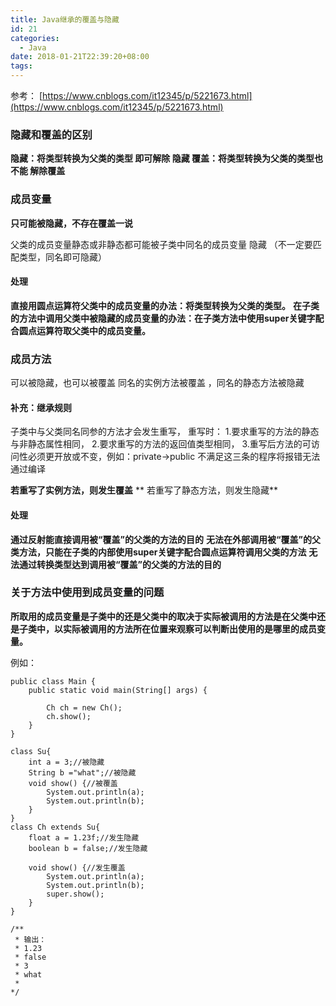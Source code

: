 ```yaml
---
title: Java继承的覆盖与隐藏
id: 21
categories:
  - Java
date: 2018-01-21T22:39:20+08:00
tags:
---
```


参考：
[https://www.cnblogs.com/it12345/p/5221673.html](https://www.cnblogs.com/it12345/p/5221673.html)

### 隐藏和覆盖的区别

**隐藏：将类型转换为父类的类型 即可解除 隐藏
覆盖：将类型转换为父类的类型也 不能 解除覆盖**

### 成员变量

**只可能被隐藏，不存在覆盖一说**

父类的成员变量静态或非静态都可能被子类中同名的成员变量 隐藏 （不一定要匹配类型，同名即可隐藏）

#### 处理

**直接用圆点运算符父类中的成员变量的办法：将类型转换为父类的类型。**
**在子类的方法中调用父类中被隐藏的成员变量的办法：在子类方法中使用super关键字配合圆点运算符取父类中的成员变量。**

### 成员方法

可以被隐藏，也可以被覆盖
同名的实例方法被覆盖 ，同名的静态方法被隐藏

#### 补充：继承规则

子类中与父类同名同参的方法才会发生重写，
重写时：
1.要求重写的方法的静态与非静态属性相同，
2.要求重写的方法的返回值类型相同，
3.重写后方法的可访问性必须更开放或不变，例如：private->public
不满足这三条的程序将报错无法通过编译

**若重写了实例方法，则发生覆盖**
** 若重写了静态方法，则发生隐藏**

#### 处理

**通过反射能直接调用被“覆盖”的父类的方法的目的**
**无法在外部调用被“覆盖”的父类方法，只能在子类的内部使用super关键字配合圆点运算符调用父类的方法**
**无法通过转换类型达到调用被“覆盖”的父类的方法的目的**


### 关于方法中使用到成员变量的问题

**所取用的成员变量是子类中的还是父类中的取决于实际被调用的方法是在父类中还是子类中，以实际被调用的方法所在位置来观察可以判断出使用的是哪里的成员变量。**

例如：

```
public class Main {
	public static void main(String[] args) {

		Ch ch = new Ch();
		ch.show();
	}
}

class Su{
	int a = 3;//被隐藏
	String b ="what";//被隐藏
	void show() {//被覆盖
		System.out.println(a);
		System.out.println(b);
	}
}
class Ch extends Su{
	float a = 1.23f;//发生隐藏
	boolean b = false;//发生隐藏

	void show() {//发生覆盖
		System.out.println(a);
		System.out.println(b);
		super.show();
	}
}

/**
 * 输出：
 * 1.23
 * false
 * 3
 * what
 * 
*/

```
